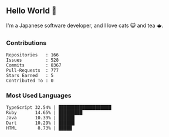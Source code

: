 ## Hello World 👋

I'm a Japanese software developer, and I love cats 😺 and tea 🫖.

### Contributions

    Repositories   : 166
    Issues         : 528
    Commits        : 8367
    Pull-Requests  : 777
    Stars Earned   : 5
    Contributed To : 0

### Most Used Languages

    TypeScript 32.54% | ████████████████████
    Ruby       14.65% | █████████
    Java       10.39% | ██████
    Dart       10.29% | ██████
    HTML        8.73% | █████
